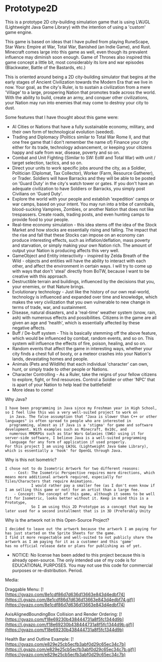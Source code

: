 # Prototype2D



This is a prototype 2D city-building simulation game that is using LWJGL (Lightweight Java Game Library) with the intention of using a 'custom' game engine.


This game is based on ideas that I have pulled from playing RuneScape, Star Wars: Empire at War, Total War, Banished (an Indie Game), and Rust.
Minecraft comes large into this game as well, even though its prevalent influence may diminish soon enough.
Game of Thrones also inspired this game concept a little bit, most considerably its lore and war episodes (Blackwater, Battle of the Bastards, etc.)

This is oriented around being a 2D city-building simulator that begins at the early stages of Ancient Civilization towards the Modern Era that we live in now.
Your goal, as the city's Ruler, is to sustain a civilization from a mere 'Village' to a large, prospering Nation that promotes trade across the world.
With the ability to build, create an army, and conquer other civilizations, your Nation may run into enemies that may come to destroy your city to dust.



Some features that I have thought about this game were:

- AI Cities or Nations that have a fully sustainable economy, military, and their own form of technological evolution (seeded).
- Trading and Diplomacy (Politics similar to Total War Rome II, and that one free game that I don't remember the name of)
    Finance your city either for its trade, technology advancement, or keeping your citizens happy and safe from war, disease, poverty and so on.
- Combat and Unit Fighting (Similar to SW: EoW and Total War) with unit / target selection, tactics, and so on.
- Direct your units to work specific jobs around the city, as a Soldier, Politician (Diplomat, Tax Collector), Worker (Farm, Resource Gatherer), or Trader.
    Soldiers will have Barracks and they will be able to be posted on 'Guard Duty' in the city's watch tower or gates.
    If you don't have an adequate civilization to have Soldiers or Barracks, you simply post Civilians on 'Guard Duty'.
- Explore the world with your people and establish 'expedition' camps or war camps, based on your intent. You may run into a tribe of
    cannibals, blood-sucking Vampires, Zombies, or another Nation that does not like trespassers. Create roads, trading posts, and even
    hunting camps to provide food to your people.
- Real-time economy simulation - this idea stems off the idea of the Stock Market and how stocks are essentially rising and falling.
    The impact that the rise and fall that these Stocks can impose on an economy can produce interesting effects, such as inflation/deflation,
    mass poverty and starvation, or simply making your own Nation rich. The amount of output your Nation is producing affects this very well.
- GameObject and Entity interactivity - inspired by Zelda Breath of the Wild - objects and entities will have the ability to interact with each other, and affect the environment in certain ways. I will try to come up with ways that don't 'steal' directly from BoTW, because I want to be creative with this approach.
- Destructible terrain and buildings, influenced by the decisions that you, your enemies, or that Nature brings.
- Evolutionary technology - Just like the history of our own real-world, technology is influenced and expanded over time and knowledge,
    which makes the very civilization that you own vulnerable to new change in terms of trade, war, and sustainment.
- Disease, natural disasters, and a 'real-time' weather system (snow, rain, ash) with numerous effects and possibilities. Citizens in the game
    are all given an age and 'health', which is essentially affected by these negative affects.
- Buff / De-buff system - This is basically stemming off the above feature, which would be influenced by combat, random events, and so on.
    This system will influence the effects of fire, poison, healing, and so on. 
- Random events that affect the game in interesting ways, whether your city finds a chest full of booty, or a meteor crashes into your
    Nation's lands, devastating homes and people.
- Animals (Pets and Wildlife) that each individual 'character' can own, hunt, or simply trade to other people or Nations.
- Character Controlling - As a Ruler, take the reigns of your fellow citizens to explore, fight, or find resources. Control a Soldier or
    other 'NPC' that is apart of your Nation to help lead the battlefield!
- More ideas to come!

Why Java?

    I have been programming in Java since my Freshman year in High School, so I feel like this was a very well-suited project to work on
      in Java. The false assumption that "Java is slower than C++ or other languages" is often spread to people who are interested in
      programming, almost as if Java is a 'stigma' for game and software development. With examples such as Minecraft, 0x10c, and
      numerous MMORPGs such as Star Wars Galaxies (SWG) using it for server-side software, I believe Java is a well-suited programming
      language for any form of application if used properly.
    For this project I am using LWJGL (Lightweight Java Game Library), which is essentially a 'hook' for OpenGL through Java.

Why is this not Isometric?

    I chose not to do Isometric Artwork for two different reasons:
        - Cost: The Isometric Perspective requires more directions, which means more additional artwork required, especially for Tiles/Characters that require Animations.
                I would rather pay a smaller fee (as I don't even know if I am selling this game or not) for an artist than a large fee.
        - Concept: The concept of this game, although it seems to be well fit for Isometric, looks better without it. Keep in mind this is a Prototype,
                So I am using this 2D Prototype as a concept that may be later used for a second installment that is in 3D (Preferably Unity

Why is the artwork not in this Open-Source Project?

    I decided to leave out the artwork because the artwork I am paying for has just started on the Sprite Sheets for the game.
    I find it more respectable and well-suited to not publicly share the artwork as I am paying for it as a customer and this 'game'
    has no official release date or plans for publishing as of yet.
    
* NOTICE: No license has been added to this project because this is already open-source. The only intended use of my code is for EDUCATIONAL PURPOSES. You may not use this code for commercial purposes or re-distribution. Period.

Media:

Draggable Menu:
[![https://gyazo.com/8e1cdf86d7d636d13663e843d4edbf74](https://i.gyazo.com/8e1cdf86d7d636d13663e843d4edbf74.gif)](https://gyazo.com/8e1cdf86d7d636d13663e843d4edbf74)

AxisAlignedBoundingBox Collision and Render Ordering:
[![https://gyazo.com/f18e69230b438444731a8f5fc1344d9b](https://i.gyazo.com/f18e69230b438444731a8f5fc1344d9b.gif)](https://gyazo.com/f18e69230b438444731a8f5fc1344d9b)

Health Bar and Outline Example:
[![https://gyazo.com/e829e25cb5ecfb3abf0d29c65ec34c7b](https://i.gyazo.com/e829e25cb5ecfb3abf0d29c65ec34c7b.gif)](https://gyazo.com/e829e25cb5ecfb3abf0d29c65ec34c7b)

